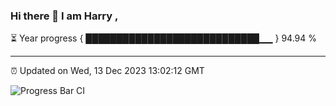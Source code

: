 ### Hi there 👋 I am Harry , 

⏳ Year progress { ████████████████████████████▁▁ } 94.94 %

---

⏰ Updated on Wed, 13 Dec 2023 13:02:12 GMT

![Progress Bar CI](https://github.com/duykhang68/duykhang68/workflows/Progress%20Bar%20CI/badge.svg)
